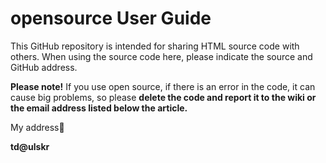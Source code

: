 # opensource User Guide

This GitHub repository is intended for sharing HTML source code with others.
When using the source code here, please indicate the source and GitHub address.

**Please note!**
If you use open source, if there is an error in the code, it can cause big problems, so please **delete the code and report it to the wiki or the email address listed below the article.**

My address🔽

**td@ulskr**
